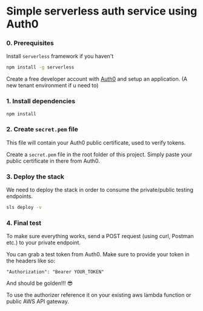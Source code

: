 # Simple serverless auth service using Auth0

### 0. Prerequisites

Install `serverless` framework if you haven't

```sh
npm install -g serverless
```

Create a free developer account with [Auth0](https://auth0.com/) and setup an application. (A new tenant environment if u need to)

### 1. Install dependencies

```sh
npm install
```

### 2. Create `secret.pem` file

This file will contain your Auth0 public certificate, used to verify tokens.

Create a `secret.pem` file in the root folder of this project. Simply paste your public certificate in there from Auth0.

### 3. Deploy the stack

We need to deploy the stack in order to consume the private/public testing endpoints.

```sh
sls deploy -v
```

### 4. Final test

To make sure everything works, send a POST request (using curl, Postman etc.) to your private endpoint.

You can grab a test token from Auth0. Make sure to provide your token in the headers like so:

```
"Authorization": "Bearer YOUR_TOKEN"
```

And should be golden!!! 😎

To use the authorizer reference it on your existing aws lambda function or public AWS API gateway.
